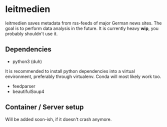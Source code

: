 # leitmedien

leitmedien saves metadata from rss-feeds of major German news sites. The goal is to perform data analysis in the future. It is currently heavy **wip**, you probably shouldn't use it.

## Dependencies

- python3 (duh)

It is recommended to install python dependencies into a virtual environment, preferably through virtualenv. Conda will most likely work too.

- feedparser
- beautifulSoup4

## Container / Server setup

Will be added soon-ish, if it doesn't crash anymore.